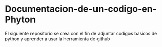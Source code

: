 # Documentacion-de-un-codigo-en-Phyton
El siguiente repositorio se crea con el fin de adjuntar codigos basicos de python y aprender a usar la herramienta de github
